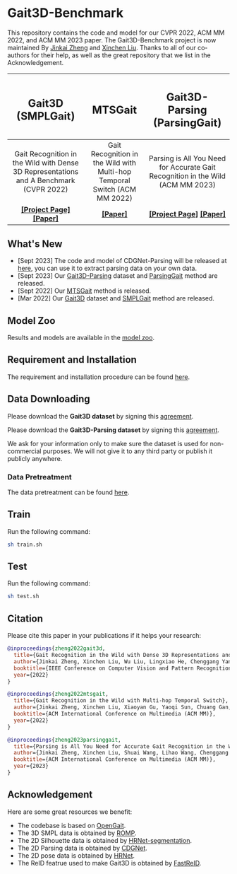 # Gait3D-Benchmark
This repository contains the code and model for our CVPR 2022, ACM MM 2022, and ACM MM 2023 paper. 
The Gait3D-Benchmark project is now maintained By [Jinkai Zheng](http://jinkaizheng.com/) and [Xinchen Liu](http://xinchenliu.com/).
Thanks to all of our co-authors for their help, as well as the great repository that we list in the Acknowledgement.

| <h2 align="center"> Gait3D (SMPLGait) </h2> | <h2 align="center"> MTSGait </h2> | <h2 align="center"> Gait3D-Parsing (ParsingGait) </h2> |
| :---: | :---: | :---: |
| Gait Recognition in the Wild with Dense 3D Representations and A Benchmark (CVPR 2022) | Gait Recognition in the Wild with Multi-hop Temporal Switch (ACM MM 2022) | Parsing is All You Need for Accurate Gait Recognition in the Wild (ACM MM 2023) |
| **[[Project Page]](https://gait3d.github.io) [[Paper]](https://arxiv.org/abs/2204.02569)** | **[[Paper]](https://arxiv.org/abs/2209.00355)** |  **[[Project Page]](https://gait3d.github.io/gait3d-parsing-hp/) [[Paper]](https://arxiv.org/abs/2308.16739)** |

## What's New
 - [Sept 2023] The code and model of CDGNet-Parsing will be released at [here](https://github.com/Gait3D/CDGNet-Parsing), you can use it to extract parsing data on your own data.
 - [Sept 2023] Our [Gait3D-Parsing](https://gait3d.github.io/gait3d-parsing-hp/) dataset and [ParsingGait](https://gait3d.github.io/gait3d-parsing-hp/) method are released.
  - [Sept 2022] Our [MTSGait](https://arxiv.org/abs/2209.00355) method is released.
 - [Mar 2022] Our [Gait3D](https://gait3d.github.io) dataset and [SMPLGait](https://gait3d.github.io) method are released.

## Model Zoo
Results and models are available in the [model zoo](docs/model_zoo.md).

## Requirement and Installation
The requirement and installation procedure can be found [here](docs/requirements.md).

## Data Downloading
Please download the **Gait3D dataset** by signing this [agreement](https://gait3d.github.io/resources/AgreementForGait3D.pdf). 

Please download the **Gait3D-Parsing dataset** by signing this [agreement](https://gait3d.github.io/gait3d-parsing-hp/resources/AgreementForGait3D-Parsing.pdf). 

We ask for your information only to make sure the dataset is used for non-commercial purposes. We will not give it to any third party or publish it publicly anywhere.

### Data Pretreatment
The data pretreatment can be found [here](docs/pretreatment.md).

## Train
Run the following command:
```bash
sh train.sh
```

## Test
Run the following command:
```bash
sh test.sh
```

## Citation
Please cite this paper in your publications if it helps your research:

```BibTeX
@inproceedings{zheng2022gait3d,
  title={Gait Recognition in the Wild with Dense 3D Representations and A Benchmark},
  author={Jinkai Zheng, Xinchen Liu, Wu Liu, Lingxiao He, Chenggang Yan, Tao Mei},
  booktitle={IEEE Conference on Computer Vision and Pattern Recognition (CVPR)},
  year={2022}
}

@inproceedings{zheng2022mtsgait,
  title={Gait Recognition in the Wild with Multi-hop Temporal Switch},
  author={Jinkai Zheng, Xinchen Liu, Xiaoyan Gu, Yaoqi Sun, Chuang Gan, Jiyong Zhang, Wu Liu, Chenggang Yan},
  booktitle={ACM International Conference on Multimedia (ACM MM)},
  year={2022}
}

@inproceedings{zheng2023parsinggait,
  title={Parsing is All You Need for Accurate Gait Recognition in the Wild},
  author={Jinkai Zheng, Xinchen Liu, Shuai Wang, Lihao Wang, Chenggang Yan, Wu Liu},
  booktitle={ACM International Conference on Multimedia (ACM MM)},
  year={2023}
}
```

## Acknowledgement
Here are some great resources we benefit:

- The codebase is based on [OpenGait](https://github.com/ShiqiYu/OpenGait).
- The 3D SMPL data is obtained by [ROMP](https://github.com/Arthur151/ROMP).
- The 2D Silhouette data is obtained by [HRNet-segmentation](https://github.com/HRNet/HRNet-Semantic-Segmentation).
- The 2D Parsing data is obtained by [CDGNet](https://github.com/tjpulkl/CDGNet).
- The 2D pose data is obtained by [HRNet](https://github.com/HRNet/HRNet-Human-Pose-Estimation).
- The ReID featrue used to make Gait3D is obtained by [FastReID](https://github.com/JDAI-CV/fast-reid).
